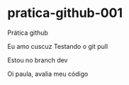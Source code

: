 # pratica-github-001
Prática github

Eu amo cuscuz
Testando o git pull

Estou no branch dev

Oi paula, avalia meu código